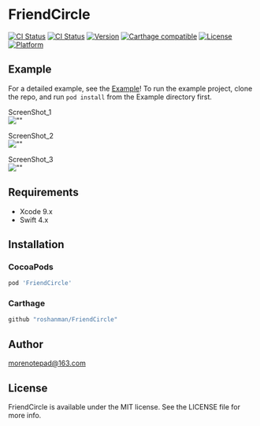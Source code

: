 # FriendCircle


[![CI Status](https://img.shields.io/travis/rust-lang/rust.svg)]()
[![CI Status](https://img.shields.io/badge/Swift-4.0-orange.svg)](https://swift.org/)
[![Version](https://img.shields.io/cocoapods/v/FriendCircle.svg?style=flat)](http://cocoapods.org/pods/FriendCircle)
[![Carthage compatible](https://img.shields.io/badge/Carthage-compatible-4BC51D.svg?style=flat)](https://github.com/Carthage/Carthage)
[![License](https://img.shields.io/cocoapods/l/FriendCircle.svg?style=flat)](http://cocoapods.org/pods/FriendCircle)
[![Platform](https://img.shields.io/cocoapods/p/FriendCircle.svg?style=flat)](http://cocoapods.org/pods/FriendCircle)

## Example

For a detailed example, see the [Example](https://github.com/roshanman/FriendCircle/tree/master/Example)!
To run the example project, clone the repo, and run `pod install` from the Example directory first.

ScreenShot_1<br />
![""](https://github.com/roshanman/FriendCircle/blob/master/ScreenShots/ScreenShot_1.png)

ScreenShot_2<br />
![""](https://github.com/roshanman/FriendCircle/blob/master/ScreenShots/ScreenShot_2.png)

ScreenShot_3<br />
![""](https://github.com/roshanman/FriendCircle/blob/master/ScreenShots/ScreenShot_3.png)

## Requirements

* Xcode 9.x
* Swift 4.x

## Installation

### CocoaPods

```ruby
pod 'FriendCircle'
```

### Carthage

```ruby
github "roshanman/FriendCircle"
```

## Author

morenotepad@163.com

## License

FriendCircle is available under the MIT license. See the LICENSE file for more info.
